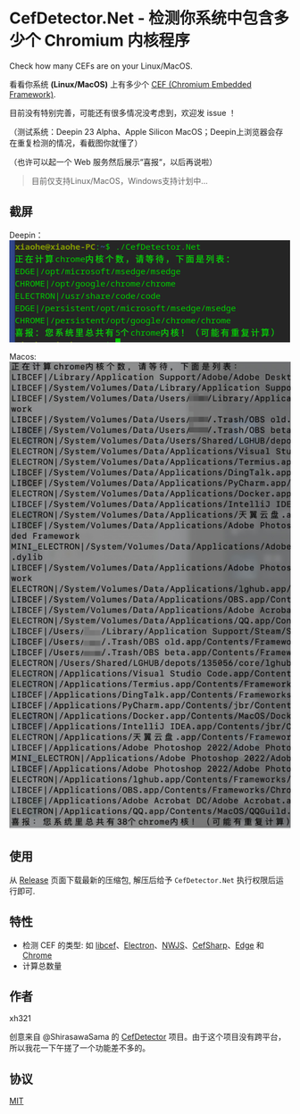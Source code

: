 # CefDetector.Net - 检测你系统中包含多少个 Chromium 内核程序

Check how many CEFs are on your Linux/MacOS.

看看你系统 **(Linux/MacOS)** 上有多少个 [CEF (Chromium Embedded Framework)](https://bitbucket.org/chromiumembedded/cef/).

目前没有特别完善，可能还有很多情况没考虑到，欢迎发 issue ！

（测试系统：Deepin 23 Alpha、Apple Silicon MacOS；Deepin上浏览器会存在重复检测的情况，看截图你就懂了）

（也许可以起一个 Web 服务然后展示“喜报“，以后再说啦）

> 目前仅支持Linux/MacOS，Windows支持计划中...

## 截屏

Deepin：
![ScreenshotLinux](./screenshot_linux.png)

Macos:
![ScreenshotMacos](./screenshot_mac.png)

## 使用

从 [Release](https://github.com/xh321/CefDetector.Net/releases) 页面下载最新的压缩包, 解压后给予 `CefDetector.Net` 执行权限后运行即可.

## 特性

- 检测 CEF 的类型: 如 [libcef](https://bitbucket.org/chromiumembedded/cef/src/master/)、[Electron](https://www.electronjs.org/)、[NWJS](https://nwjs.io/)、[CefSharp](http://cefsharp.github.io/)、[Edge](https://www.microsoft.com/en-us/edge) 和 [Chrome](https://www.google.com/chrome/)
- 计算总数量

## 作者

xh321

创意来自 @ShirasawaSama 的 [CefDetector](https://github.com/ShirasawaSama/CefDetector) 项目。由于这个项目没有跨平台，所以我花一下午搓了一个功能差不多的。

## 协议

[MIT](./LICENSE)
